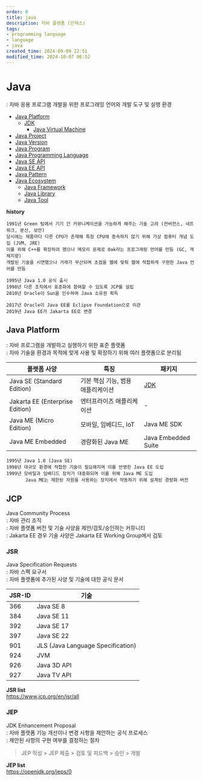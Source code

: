 ```yaml
---
order: 0
title: java
description: 자바 플랫폼 (인덱스)
tags:
- programming language
- language
- java
created_time: 2024-09-09 22:51
modified_time: 2024-10-07 06:52
---
```


# Java
: 자바 응용 프로그램 개발을 위한 프로그래밍 언어와 개발 도구 및 실행 환경

- [Java Platform](#java-platform)
  - [JDK](./jdk.md)
    - [Java Virtual Machine](./jvm.md)
- [Java Project](./java-project.md)
- [Java Version](./java-version.md)
- [Java Program](./java-program.md)
- [Java Programming Language](./java-lang/index.md)
- [Java SE API](./java-api-se/index.md)
- [Java EE API](./java-api-ee/index.md)
- [Java Pattern](./java-pattern/index.md)
- [Java Ecosystem](./java-ecosystem/index.md)
  - [Java Framework](./java-ecosystem/java-framework.md)
  - [Java Library](./java-ecosystem/java-lib.md)
  - [Java Tool](./java-ecosystem/java-tool.md)


**history**  
```
1991년 Green 팀에서 기기 간 커뮤니케이션을 가능하게 해주는 기술 고려 (컨버전스, 네트워크, 분산, 보안) 
당시에는 제품마다 다른 CPU가 존재해 특정 CPU에 종속하지 않기 위해 가상 컴퓨터 개념 도입 (JVM, JRE)
이를 위해 C++를 확장하려 했으나 메모리 문제로 Oak라는 프로그래밍 언어를 만듬 (GC, 객체지향)
개발된 기술을 시연했으나 거래가 무산되며 초점을 웹에 맞춰 웹에 적합하게 구현한 Java 언어를 만듬

1995년 Java 1.0 공식 출시
1998년 다른 조직에서 표준화에 참여할 수 있도록 JCP를 설립
2010년 Oracle이 Sun을 인수하여 Java 소유권 획득

2017년 Oracle이 Java EE를 Eclipse Foundation으로 이관
2019년 Java EE가 Jakarta EE로 변경
```



## Java Platform
: 자바 프로그램을 개발하고 실행하기 위한 표준 플랫폼  
: 자바 기술을 환경과 목적에 맞게 사용 및 확장하기 위해 여러 플랫폼으로 분리됨  

플랫폼 사양 | 특징 | 패키지
---|---|---
Java SE (Standard Edition)      | 기본 핵심 기능, 범용 애플리케이션 | [JDK](./jdk.md)
Jakarta EE (Enterprise Edition) | 엔터프라이즈 애플리케이션 | -
Java ME (Micro Edition)         | 모바일, 임베디드, IoT | Java ME SDK
Java ME Embedded                | 경량화된 Java ME | Java Embedded Suite

```
1995년 Java 1.0 (Java SE)
1998년 대규모 환경에 적합한 기술이 필요해지며 이를 반영한 Java EE 도입
1999년 모바일과 임베디드 장치가 대중화되며 이를 위해 Java ME 도입
       Java ME는 제한된 자원을 사용하는 장치에서 작동하기 위해 설계된 경량화 버전
```


## JCP
Java Community Process  
: 자바 관리 조직  
: 자바 플랫폼 버전 및 기술 사양을 제안/검토/승인하는 커뮤니티  
: Jakarta EE 경우 기술 사양은 Jakarta EE Working Group에서 검토  



### JSR
Java Specification Requests  
: 자바 스펙 요구서  
: 자바 플랫폼에 추가된 사양 및 기술에 대한 공식 문서  

JSR-ID  | 기술
---|---
366 | Java SE 8
384 | Java SE 11
392 | Java SE 17
397 | Java SE 22
901 | JLS (Java Language Specification)
924 | JVM
926 | Java 3D API
927 | Java TV API

**JSR list**  
https://www.jcp.org/en/jsr/all



### JEP
JDK Enhancement Proposal  
: 자바 플랫폼 기능 개선이나 변경 사항을 제안하는 공식 프로세스  
: 제안된 사항의 구현 여부를 결정하는 절차  

> JEP 작성 > JEP 제출 > 검토 및 피드백 > 승인 > 개발

**JEP list**  
https://openjdk.org/jeps/0